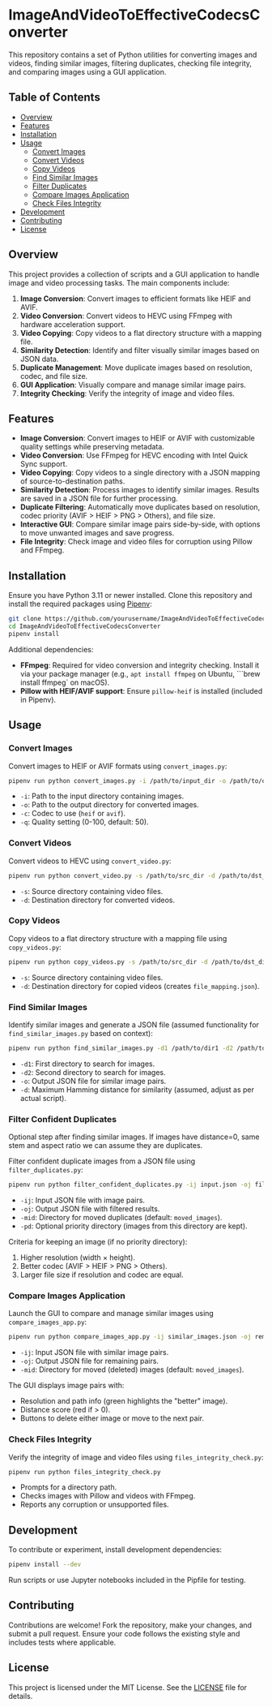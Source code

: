 # ImageAndVideoToEffectiveCodecsConverter

This repository contains a set of Python utilities for converting images and videos, finding similar images, filtering duplicates, checking file integrity, and comparing images using a GUI application.

## Table of Contents

- [Overview](#overview)
- [Features](#features)
- [Installation](#installation)
- [Usage](#usage)
  - [Convert Images](#convert-images)
  - [Convert Videos](#convert-videos)
  - [Copy Videos](#copy-videos)
  - [Find Similar Images](#find-similar-images)
  - [Filter Duplicates](#filter-duplicates)
  - [Compare Images Application](#compare-images-application)
  - [Check Files Integrity](#check-files-integrity)
- [Development](#development)
- [Contributing](#contributing)
- [License](#license)

## Overview

This project provides a collection of scripts and a GUI application to handle image and video processing tasks. The main components include:

1. **Image Conversion**: Convert images to efficient formats like HEIF and AVIF.
2. **Video Conversion**: Convert videos to HEVC using FFmpeg with hardware acceleration support.
3. **Video Copying**: Copy videos to a flat directory structure with a mapping file.
4. **Similarity Detection**: Identify and filter visually similar images based on JSON data.
5. **Duplicate Management**: Move duplicate images based on resolution, codec, and file size.
6. **GUI Application**: Visually compare and manage similar image pairs.
7. **Integrity Checking**: Verify the integrity of image and video files.

## Features

- **Image Conversion**: Convert images to HEIF or AVIF with customizable quality settings while preserving metadata.
- **Video Conversion**: Use FFmpeg for HEVC encoding with Intel Quick Sync support.
- **Video Copying**: Copy videos to a single directory with a JSON mapping of source-to-destination paths.
- **Similarity Detection**: Process images to identify similar images. Results are saved in a JSON file for further processing.
- **Duplicate Filtering**: Automatically move duplicates based on resolution, codec priority (AVIF > HEIF > PNG > Others), and file size.
- **Interactive GUI**: Compare similar image pairs side-by-side, with options to move unwanted images and save progress.
- **File Integrity**: Check image and video files for corruption using Pillow and FFmpeg.

## Installation

Ensure you have Python 3.11 or newer installed. Clone this repository and install the required packages using [Pipenv](https://pipenv.pypa.io/en/latest/):

```bash
git clone https://github.com/yourusername/ImageAndVideoToEffectiveCodecsConverter.git
cd ImageAndVideoToEffectiveCodecsConverter
pipenv install
```

Additional dependencies:
- **FFmpeg**: Required for video conversion and integrity checking. Install it via your package manager (e.g., `apt install ffmpeg` on Ubuntu, ```brew install ffmpeg` on macOS).
- **Pillow with HEIF/AVIF support**: Ensure `pillow-heif` is installed (included in Pipenv).

## Usage

### Convert Images

Convert images to HEIF or AVIF formats using `convert_images.py`:

```bash
pipenv run python convert_images.py -i /path/to/input_dir -o /path/to/output_dir -c heif -q 75
```

- `-i`: Path to the input directory containing images.
- `-o`: Path to the output directory for converted images.
- `-c`: Codec to use (`heif` or `avif`).
- `-q`: Quality setting (0-100, default: 50).

### Convert Videos

Convert videos to HEVC using `convert_video.py`:

```bash
pipenv run python convert_video.py -s /path/to/src_dir -d /path/to/dst_dir
```

- `-s`: Source directory containing video files.
- `-d`: Destination directory for converted videos.

### Copy Videos

Copy videos to a flat directory structure with a mapping file using `copy_videos.py`:

```bash
pipenv run python copy_videos.py -s /path/to/src_dir -d /path/to/dst_dir
```

- `-s`: Source directory containing video files.
- `-d`: Destination directory for copied videos (creates `file_mapping.json`).

### Find Similar Images

Identify similar images and generate a JSON file (assumed functionality for `find_similar_images.py` based on context):

```bash
pipenv run python find_similar_images.py -d1 /path/to/dir1 -d2 /path/to/dir2 -o similar_images.json -d 5
```

- `-d1`: First directory to search for images.
- `-d2`: Second directory to search for images.
- `-o`: Output JSON file for similar image pairs.
- `-d`: Maximum Hamming distance for similarity (assumed, adjust as per actual script).


### Filter Confident Duplicates

Optional step after finding similar images. 
If images have distance=0, same stem and aspect ratio we can assume they are duplicates.

Filter confident duplicate images from a JSON file using `filter_duplicates.py`:

```bash
pipenv run python filter_confident_duplicates.py -ij input.json -oj filtered.json -mid moved_images -pd /path/to/priority_dir
```

- `-ij`: Input JSON file with image pairs.
- `-oj`: Output JSON file with filtered results.
- `-mid`: Directory for moved duplicates (default: `moved_images`).
- `-pd`: Optional priority directory (images from this directory are kept).

Criteria for keeping an image (if no priority directory):
1. Higher resolution (width × height).
2. Better codec (AVIF > HEIF > PNG > Others).
3. Larger file size if resolution and codec are equal.

### Compare Images Application

Launch the GUI to compare and manage similar images using `compare_images_app.py`:

```bash
pipenv run python compare_images_app.py -ij similar_images.json -oj remaining.json -mid moved_images
```

- `-ij`: Input JSON file with similar image pairs.
- `-oj`: Output JSON file for remaining pairs.
- `-mid`: Directory for moved (deleted) images (default: `moved_images`).

The GUI displays image pairs with:
- Resolution and path info (green highlights the "better" image).
- Distance score (red if > 0).
- Buttons to delete either image or move to the next pair.

### Check Files Integrity

Verify the integrity of image and video files using `files_integrity_check.py`:

```bash
pipenv run python files_integrity_check.py
```

- Prompts for a directory path.
- Checks images with Pillow and videos with FFmpeg.
- Reports any corruption or unsupported files.

## Development

To contribute or experiment, install development dependencies:

```bash
pipenv install --dev
```

Run scripts or use Jupyter notebooks included in the Pipfile for testing.

## Contributing

Contributions are welcome! Fork the repository, make your changes, and submit a pull request. Ensure your code follows the existing style and includes tests where applicable.

## License

This project is licensed under the MIT License. See the [LICENSE](LICENSE) file for details.
